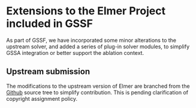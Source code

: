 # Extensions to the Elmer Project included in GSSF

As part of GSSF,
we have incorporated some minor alterations to the upstream solver, and
added a series of plug-in solver modules, to simplify GSSA integration or better
support the ablation context.

## Upstream submission

The modifications to the upstream version of Elmer are branched from the
[Github](https://github.com/ElmerCSC/elmerfem) source tree to simplify
contribution. This is pending clarification of copyright assignment policy.
